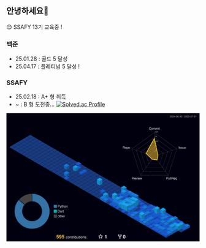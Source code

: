 ## 안녕하세요👋
😊 SSAFY 13기 교육중 !


### 백준 
- 25.01.28 : 골드 5 달성 <br>
- 25.04.17 : 플레티넘 5 달성 !

### SSAFY 
- 25.02.18 : A+ 형 취득
- ~ : B 형 도전중...
[![Solved.ac Profile](http://mazassumnida.wtf/api/v2/generate_badge?boj=cj98123)](https://solved.ac/cj98123/)



![](./profile-3d-contrib/profile-night-view.svg)
<!--
**almeng-E/almeng-E** is a ✨ _special_ ✨ repository because its `README.md` (this file) appears on your GitHub profile.

Here are some ideas to get you started:

- 🔭 I’m currently working on ...
- 🌱 I’m currently learning ...
- 👯 I’m looking to collaborate on ...
- 🤔 I’m looking for help with ...
- 💬 Ask me about ...
- 📫 How to reach me: ...
- 😄 Pronouns: ...
- ⚡ Fun fact: ...
-->
